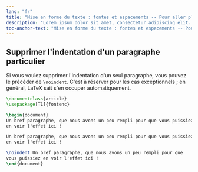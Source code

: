 ```yaml
---
lang: "fr"
title: "Mise en forme du texte : fontes et espacements -- Pour aller plus loin"
description: "Lorem ipsum dolor sit amet, consectetur adipiscing elit. Pellentesque felis orci, faucibus eget sollicitudin vel, varius eget ipsum. Duis sed sodales leo."
toc-anchor-text: "Mise en forme du texte : fontes et espacements -- Pour aller plus loin"
---
```


## Supprimer l'indentation d'un paragraphe particulier

Si vous voulez supprimer l'indentation d'un seul paragraphe, vous pouvez le
précéder de `\noindent`. C'est à réserver pour les cas exceptionnels ;
en général, LaTeX sait s'en occuper automatiquement.

```latex
\documentclass{article}
\usepackage[T1]{fontenc}

\begin{document}
Un bref paragraphe, que nous avons un peu rempli pour que vous puissiez
en voir l'effet ici !

Un bref paragraphe, que nous avons un peu rempli pour que vous puissiez
en voir l'effet ici !

\noindent Un bref paragraphe, que nous avons un peu rempli pour que
vous puissiez en voir l'effet ici !
\end{document}
```
